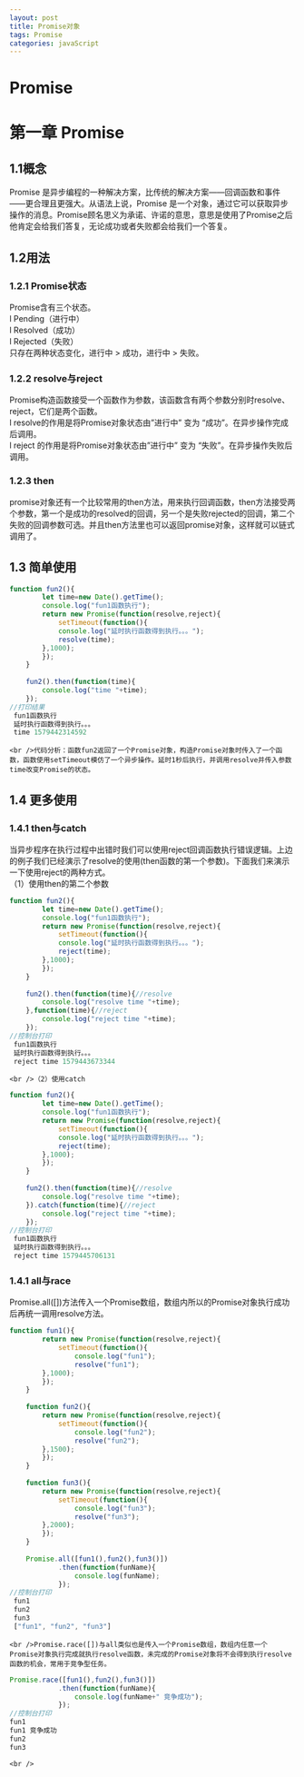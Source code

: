 ```yaml
---
layout: post
title: Promise对象
tags: Promise
categories: javaScript
---
```



# Promise


<a name="wXbmf"></a>
# 第一章 Promise
<a name="KF0ek"></a>
## 1.1概念
Promise 是异步编程的一种解决方案，比传统的解决方案——回调函数和事件——更合理且更强大。从语法上说，Promise 是一个对象，通过它可以获取异步操作的消息。Promise顾名思义为承诺、许诺的意思，意思是使用了Promise之后他肯定会给我们答复，无论成功或者失败都会给我们一个答复。
<a name="0jPIY"></a>
## 1.2用法
<a name="p5b6h"></a>
### 1.2.1 Promise状态
Promise含有三个状态。<br />l Pending（进行中）<br />l Resolved（成功）<br />l Rejected（失败）<br />只存在两种状态变化，进行中 > 成功，进行中 > 失败。
<a name="vnr7r"></a>
### 1.2.2 resolve与reject
Promise构造函数接受一个函数作为参数，该函数含有两个参数分别时resolve、reject，它们是两个函数。<br />l resolve的作用是将Promise对象状态由”进行中” 变为 “成功”。在异步操作完成后调用。<br />l reject 的作用是将Promise对象状态由”进行中” 变为 “失败”。在异步操作失败后调用。
<a name="5sjc6"></a>
### 1.2.3 then
promise对象还有一个比较常用的then方法，用来执行回调函数，then方法接受两个参数，第一个是成功的resolved的回调，另一个是失败rejected的回调，第二个失败的回调参数可选。并且then方法里也可以返回promise对象，这样就可以链式调用了。
<a name="57FdC"></a>
## 1.3 简单使用

```javascript
function fun2(){
		let time=new Date().getTime();
		console.log("fun1函数执行");
		return new Promise(function(resolve,reject){
			setTimeout(function(){
			console.log("延时执行函数得到执行。。。");
			resolve(time);
		},1000);
		});
	}
	
	fun2().then(function(time){
		console.log("time "+time);
	});
//打印结果
 fun1函数执行
 延时执行函数得到执行。。。
 time 1579442314592
```
	<br />代码分析：函数fun2返回了一个Promise对象，构造Promise对象时传入了一个函数，函数使用setTimeout模仿了一个异步操作。延时1秒后执行，并调用resolve并传入参数time改变Promise的状态。
<a name="rgkOi"></a>
## 1.4 更多使用
<a name="ax9j1"></a>
### 1.4.1 then与catch
当异步程序在执行过程中出错时我们可以使用reject回调函数执行错误逻辑。上边的例子我们已经演示了resolve的使用(then函数的第一个参数)。下面我们来演示一下使用reject的两种方式。<br />（1）使用then的第二个参数

```javascript
function fun2(){
		let time=new Date().getTime();
		console.log("fun1函数执行");
		return new Promise(function(resolve,reject){
			setTimeout(function(){
			console.log("延时执行函数得到执行。。。");
			reject(time);
		},1000);
		});
	}
	
	fun2().then(function(time){//resolve
		console.log("resolve time "+time);
	},function(time){//reject
		console.log("reject time "+time);
	});
//控制台打印
 fun1函数执行
 延时执行函数得到执行。。。
 reject time 1579443673344
```
	<br />（2）使用catch

```javascript
function fun2(){
		let time=new Date().getTime();
		console.log("fun1函数执行");
		return new Promise(function(resolve,reject){
			setTimeout(function(){
			console.log("延时执行函数得到执行。。。");
			reject(time);
		},1000);
		});
	}
	
	fun2().then(function(time){//resolve
		console.log("resolve time "+time);
	}).catch(function(time){//reject
		console.log("reject time "+time);
	});
//控制台打印
 fun1函数执行
 延时执行函数得到执行。。。
 reject time 1579445706131
```

<a name="E5k6m"></a>
### 1.4.1 all与race
Promise.all([])方法传入一个Promise数组，数组内所以的Promise对象执行成功后再统一调用resolve方法。

```javascript
function fun1(){
		return new Promise(function(resolve,reject){
			setTimeout(function(){
				console.log("fun1");
				resolve("fun1");
		},1000);
		});
	}
			
	function fun2(){
		return new Promise(function(resolve,reject){
			setTimeout(function(){
				console.log("fun2");
				resolve("fun2");
		},1500);
		});
	}
	
	function fun3(){
		return new Promise(function(resolve,reject){
			setTimeout(function(){
				console.log("fun3");
				resolve("fun3");
		},2000);
		});
	}
	
	Promise.all([fun1(),fun2(),fun3()])
			.then(function(funName){
				console.log(funName);
			});
//控制台打印
 fun1
 fun2
 fun3
 ["fun1", "fun2", "fun3"]
```
	<br />Promise.race([])与all类似也是传入一个Promise数组，数组内任意一个Promise对象执行完成就执行resolve函数，未完成的Promise对象将不会得到执行resolve函数的机会，常用于竞争型任务。

```javascript
Promise.race([fun1(),fun2(),fun3()])
			.then(function(funName){
				console.log(funName+" 竞争成功");
			});
//控制台打印
fun1
fun1 竞争成功
fun2
fun3
```
	<br />
